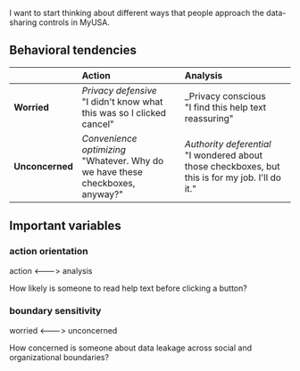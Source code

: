 I want to start thinking about different ways that people approach the data-sharing controls in MyUSA.

## Behavioral tendencies

|&nbsp;|Action | Analysis |
|:----------|:----------|:----------|
|**Worried**| _Privacy defensive_ <br> "I didn't know what this was so I clicked cancel" | _Privacy conscious <br> "I find this help text reassuring" |
|**Unconcerned**| _Convenience optimizing_ <br> "Whatever. Why do we have these checkboxes, anyway?" | _Authority deferential_ <br> "I wondered about those checkboxes, but this is for my job. I'll do it."|
 

## Important variables
### **action orientation** 
action <---> analysis

How likely is someone to read help text before clicking a button?

### **boundary sensitivity** 
worried  <---> unconcerned

How concerned is someone about data leakage across social and organizational boundaries?


